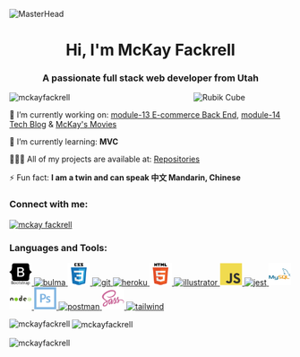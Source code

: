 ![MasterHead](https://mir-s3-cdn-cf.behance.net/project_modules/max_1200/06a22446366801.5851795421436.gif)
<h1 align="center">Hi, I'm McKay Fackrell</h1>
<h3 align="center">A passionate full stack web developer from Utah</h3>
<img align="right" alt="Rubik Cube" width="175" src="https://3.bp.blogspot.com/-7GJqJBUZrIo/VT5Twnnte4I/AAAAAAAAIcM/bLGPaxNeo3o/s1600/solving_the_cube_by_nico894-d4h4pyw.gif">

<p align="left"> <img src="https://komarev.com/ghpvc/?username=mckayfackrell&label=Profile%20views&color=0e75b6&style=flat" alt="mckayfackrell" /> </p>


🔧 I’m currently working on: [module-13 E-commerce Back End](https://github.com/mckayfackrell/module-13-E-commerce-Back-End), [module-14 Tech Blog](https://github.com/mckayfackrell/module-14-Tech-Blog) & [McKay's Movies](https://github.com/mckayfackrell/mckay-movies)

🌱 I’m currently learning: **MVC**

👨🏻‍💻 All of my projects are available at: [Repositories](https://github.com/mckayfackrell?tab=repositories)

⚡ Fun fact: **I am a twin and can speak 中文 Mandarin, Chinese**

<h3 align="left">Connect with me:</h3>
<p align="left">
<a href="https://www.linkedin.com/in/mckay-fackrell-187066159/" target="blank"><img align="center" src="https://raw.githubusercontent.com/rahuldkjain/github-profile-readme-generator/master/src/images/icons/Social/linked-in-alt.svg" alt="mckay fackrell" height="30" width="40" /></a>
</p>

<h3 align="left">Languages and Tools:</h3>
<p align="left"> <a href="https://getbootstrap.com" target="_blank" rel="noreferrer"> <img src="https://raw.githubusercontent.com/devicons/devicon/master/icons/bootstrap/bootstrap-plain-wordmark.svg" alt="bootstrap" width="40" height="40"/> </a> <a href="https://bulma.io/" target="_blank" rel="noreferrer"> <img src="https://raw.githubusercontent.com/gilbarbara/logos/804dc257b59e144eaca5bc6ffd16949752c6f789/logos/bulma.svg" alt="bulma" width="40" height="40"/> </a> <a href="https://www.w3schools.com/css/" target="_blank" rel="noreferrer"> <img src="https://raw.githubusercontent.com/devicons/devicon/master/icons/css3/css3-original-wordmark.svg" alt="css3" width="40" height="40"/> </a> <a href="https://git-scm.com/" target="_blank" rel="noreferrer"> <img src="https://www.vectorlogo.zone/logos/git-scm/git-scm-icon.svg" alt="git" width="40" height="40"/> </a> <a href="https://heroku.com" target="_blank" rel="noreferrer"> <img src="https://www.vectorlogo.zone/logos/heroku/heroku-icon.svg" alt="heroku" width="40" height="40"/> </a> <a href="https://www.w3.org/html/" target="_blank" rel="noreferrer"> <img src="https://raw.githubusercontent.com/devicons/devicon/master/icons/html5/html5-original-wordmark.svg" alt="html5" width="40" height="40"/> </a> <a href="https://www.adobe.com/in/products/illustrator.html" target="_blank" rel="noreferrer"> <img src="https://www.vectorlogo.zone/logos/adobe_illustrator/adobe_illustrator-icon.svg" alt="illustrator" width="40" height="40"/> </a> <a href="https://developer.mozilla.org/en-US/docs/Web/JavaScript" target="_blank" rel="noreferrer"> <img src="https://raw.githubusercontent.com/devicons/devicon/master/icons/javascript/javascript-original.svg" alt="javascript" width="40" height="40"/> </a> <a href="https://jestjs.io" target="_blank" rel="noreferrer"> <img src="https://www.vectorlogo.zone/logos/jestjsio/jestjsio-icon.svg" alt="jest" width="40" height="40"/> </a> <a href="https://www.mysql.com/" target="_blank" rel="noreferrer"> <img src="https://raw.githubusercontent.com/devicons/devicon/master/icons/mysql/mysql-original-wordmark.svg" alt="mysql" width="40" height="40"/> </a> <a href="https://nodejs.org" target="_blank" rel="noreferrer"> <img src="https://raw.githubusercontent.com/devicons/devicon/master/icons/nodejs/nodejs-original-wordmark.svg" alt="nodejs" width="40" height="40"/> </a> <a href="https://www.photoshop.com/en" target="_blank" rel="noreferrer"> <img src="https://raw.githubusercontent.com/devicons/devicon/master/icons/photoshop/photoshop-line.svg" alt="photoshop" width="40" height="40"/> </a> <a href="https://postman.com" target="_blank" rel="noreferrer"> <img src="https://www.vectorlogo.zone/logos/getpostman/getpostman-icon.svg" alt="postman" width="40" height="40"/> </a> <a href="https://sass-lang.com" target="_blank" rel="noreferrer"> <img src="https://raw.githubusercontent.com/devicons/devicon/master/icons/sass/sass-original.svg" alt="sass" width="40" height="40"/> </a> <a href="https://tailwindcss.com/" target="_blank" rel="noreferrer"> <img src="https://www.vectorlogo.zone/logos/tailwindcss/tailwindcss-icon.svg" alt="tailwind" width="40" height="40"/> </a> </p>

<p><img align="left" src="https://github-readme-stats.vercel.app/api/top-langs?username=mckayfackrell&show_icons=true&locale=en&layout=compact" alt="mckayfackrell" /></p>

<p>&nbsp;<img align="center" src="https://github-readme-stats.vercel.app/api?username=mckayfackrell&show_icons=true&locale=en" alt="mckayfackrell" /></p>

<p><img align="center" src="https://github-readme-streak-stats.herokuapp.com/?user=mckayfackrell&" alt="mckayfackrell" /></p>
